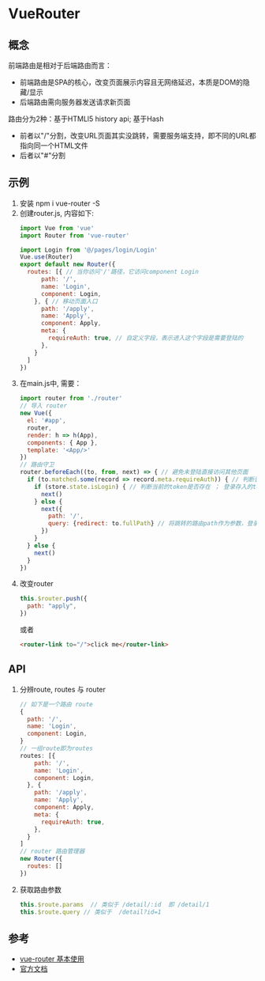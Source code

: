 # VueRouter

## 概念
前端路由是相对于后端路由而言：
- 前端路由是SPA的核心，改变页面展示内容且无网络延迟，本质是DOM的隐藏/显示
- 后端路由需向服务器发送请求新页面

路由分为2种：基于HTMLl5 history api; 基于Hash
- 前者以"/"分割，改变URL页面其实没跳转，需要服务端支持，即不同的URL都指向同一个HTML文件
- 后者以"#"分割

## 示例
1. 安装 npm i vue-router -S
2. 创建router.js, 内容如下:
   ```js
   import Vue from 'vue'
   import Router from 'vue-router'
   
   import Login from '@/pages/login/Login'
   Vue.use(Router)
   export default new Router({
     routes: [{ // 当你访问'/'路径，它访问component Login
         path: '/',
         name: 'Login',
         component: Login,
       }, { // 移动页面入口
         path: '/apply',
         name: 'Apply',
         component: Apply,
         meta: {
           requireAuth: true, // 自定义字段，表示进入这个字段是需要登陆的
         },
       }
     ]
   })
   ```
3. 在main.js中, 需要：
   ```js
   import router from './router'
   // 导入 router
   new Vue({
     el: '#app',
     router,
     render: h => h(App),
     components: { App },
     template: '<App/>'
   })
   // 路由守卫
   router.beforeEach((to, from, next) => { // 避免未登陆直接访问其他页面
     if (to.matched.some(record => record.meta.requireAuth)) { // 判断该路由是否需要登录权限
       if (store.state.isLogin) { // 判断当前的token是否存在 ； 登录存入的token
         next()
       } else {
         next({
           path: '/',
           query: {redirect: to.fullPath} // 将跳转的路由path作为参数，登录成功后跳转到该路由
         })
       }
     } else {
       next()
     }
   })
   ```
4. 改变router  
   ```js
   this.$router.push({
     path: "apply",
   })
   ```
   或者
   ```html
   <router-link to="/">click me</router-link>
   ```

## API  
1. 分辨route, routes 与 router
   ```js
   // 如下是一个路由 route
   {
     path: '/',
     name: 'Login',
     component: Login,
   }
   // 一组route即为routes
   routes: [{ 
       path: '/',
       name: 'Login',
       component: Login,
     }, { 
       path: '/apply',
       name: 'Apply',
       component: Apply,
       meta: {
         requireAuth: true, 
       },
     }
   ]
   // router 路由管理器
   new Router({
     routes: []
   })
   ```
2. 获取路由参数
   ```js
   this.$route.params  // 类似于 /detail/:id  即 /detail/1
   this.$route.query // 类似于  /detail?id=1
   ```

## 参考
- [vue-router 基本使用](https://www.cnblogs.com/SamWeb/p/6610733.html)
- [官方文档](https://router.vuejs.org/zh/guide/#html)